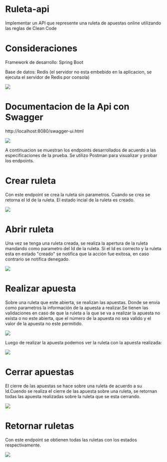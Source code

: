 # Ruleta-api
Implementar un API que represente una ruleta de apuestas online utilizando las reglas de Clean Code

# Consideraciones
Framework de desarrollo: Spring Boot

Base de datos: Redis (el servidor no esta embebido en la aplicacion, se ejecuta el servidor de Redis por consola)

<p aling="center">
  <img src="https://github.com/oscarsalazar8913/ruleta-api/blob/master/imagenes/8.%20ejecucionRedisServer.jpg">
</p>


# Documentacion de la Api con Swagger
http://localhost:8080/swagger-ui.html

<p aling="center">
  <img src="https://github.com/oscarsalazar8913/ruleta-api/blob/master/imagenes/7.%20ruletaApiDocumentacion.jpg">
</p>

A continuacion se muestran los endpoints desarrollados de acuerdo a las especificaciones de la prueba. Se utilizo Postman
para visualizar y probar los endpoints.

# Crear ruleta
Con este endpoint se crea la ruleta sin parametros. Cuando se crea se retorna el Id de la ruleta. El estado incial de la ruleta es creado.

<p aling="center">
  <img src="https://github.com/oscarsalazar8913/ruleta-api/blob/master/imagenes/1.%20crearRuleta.jpg">
</p>

# Abrir ruleta
Una vez se tenga una ruleta creada, se realiza la apertura de la ruleta mandando como parametro del Id de la ruleta. Si el Id es correcto y la ruleta esta en estado "creado" se notifica que la acción fue exitosa, en caso contrario se notifica denegado.
<p aling="center">
  <img src="https://github.com/oscarsalazar8913/ruleta-api/blob/master/imagenes/2.%20abrirRuleta.jpg">
</p>

# Realizar apuesta
Sobre una ruleta que este abierta, se realizan las apuestas. Donde se envia como parametros la información de la apuesta a realizar.Se tienen las validaciones en caso de que la ruleta a la que se va a realizar la apuesta no exista o no este abierta, que el número de la apuesta no sea valido y el valor de la apuesta no este permitido.
<p aling="center">
  <img src="https://github.com/oscarsalazar8913/ruleta-api/blob/master/imagenes/3.%20realizarApuesta.jpg">
</p>

Luego de realizar la apuesta podemos ver la ruleta con la apuesta realizada:
<p aling="center">
  <img src="https://github.com/oscarsalazar8913/ruleta-api/blob/master/imagenes/4.%20ruletaConApuestaRealizadas.jpg">
</p>

# Cerrar apuestas
El cierre de las apuestas se hace sobre una ruleta de acuerdo a su Id.Cuendo se realiza el cierre de las apuesta sobre una ruleta, se retornan todas las apuesta realizadas sobre la ruleta que se esta cerrando.
<p aling="center">
  <img src="https://github.com/oscarsalazar8913/ruleta-api/blob/master/imagenes/5.%20cerrarApuestas.jpg">
</p>

# Retornar ruletas
Con este endpoint se obtienen todas las ruletas con los estados respectivamente.
<p aling="center">
  <img src="https://github.com/oscarsalazar8913/ruleta-api/blob/master/imagenes/6.%20ruletasConEstado.jpg">
</p>
